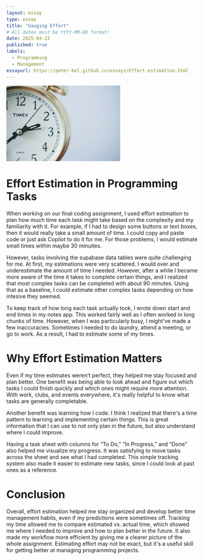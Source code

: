 ```yaml
---
layout: essay
type: essay
title: "Gauging Effort"
# All dates must be YYYY-MM-DD format!
date: 2025-04-23
published: true
labels:
  - Programming
  - Management
essayurl: https://peter-bel.github.io/essays/Effort-estimation.html
---
```


<img width="300px" class="img-fluid" src="../img/TimeImg.jpg">

# Effort Estimation in Programming Tasks

When working on our final coding assignment, I used effort estimation to plan how much time each task might take based on the complexity and my familiarity with it. For example, if I had to design some buttons or text boxes, then it would really take a small amount of time. I could copy and paste code or just ask Copilot to do it for me. For those problems, I would estimate small times within maybe 30 minuites.

However, tasks involving the supabase data tables were quite challenging for me. At first, my estimations were very scattered. I would over and underestimate the amount of time I needed. However, after a while I became more aware of the time it takes to complete certain things, and I realized that most complex tasks can be completed with about 90 minutes. Using that as a baseline, I could estimate other complex tasks depending on how intesive they seemed. 

To keep track of how long each task actually took, I wrote down start and end times in my notes app. This worked fairly well as I often worked in long chunks of time. However, when I was particularly busy, I might've made a few inaccuracies. Sometimes I needed to do laundry, attend a meeting, or go to work. As a result, I had to estimate some of my times.   

# Why Effort Estimation Matters

Even if my time estimates weren’t perfect, they helped me stay focused and plan better. One benefit was being able to look ahead and figure out which tasks I could finish quickly and which ones might require more attention. With work, clubs, and events everywhere, it's really helpful to know what tasks are generally completable. 

Another benefit was learning how I code. I think I realized that there's a time pattern to learning and implementing certain things. This is great information that I can use to not only plan in the future, but also understand where I could improve.

Having a task sheet with columns for “To Do,” “In Progress,” and “Done” also helped me visualize my progress. It was satisfying to move tasks across the sheet and see what I had completed. This simple tracking system also made it easier to estimate new tasks, since I could look at past ones as a reference.

# Conclusion

Overall, effort estimation helped me stay organized and develop better time management habits, even if my predictions were sometimes off. Tracking my time allowed me to compare estimated vs. actual time, which showed me where I needed to improve and how to plan better in the future. It also made my workflow more efficient by giving me a clearer picture of the whole assignment. Estimating effort may not be exact, but it's a useful skill for getting better at managing programming projects.
